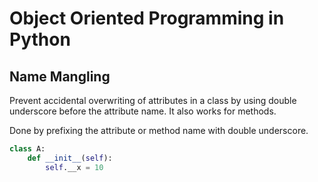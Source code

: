 # Object Oriented Programming in Python

## Name Mangling
Prevent accidental overwriting of attributes in a class by using double underscore before the attribute name.
It also works for methods.

Done by prefixing the attribute or method name with double underscore.

```python
class A:
    def __init__(self):
        self.__x = 10


